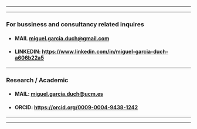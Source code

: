 
-----------------------------------------------------------------------------------------------------
-----------------------------------------------------------------------------------------------------

### For bussiness  and consultancy related inquires

- #### MAIL <miguel.garcia.duch@gmail.com>

- #### LINKEDIN: <https://www.linkedin.com/in/miguel-garcia-duch-a606b22a5>

-----------------------------------------------------------------------------------------------------

### Research / Academic

- #### MAIL: <miguel.garcia.duch@ucm.es>

- #### ORCID: <https://orcid.org/0009-0004-9438-1242>

-----------------------------------------------------------------------------------------------------
-----------------------------------------------------------------------------------------------------
